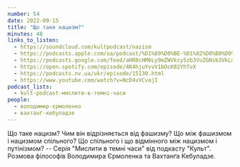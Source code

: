 ```yaml
---
number: 54
date: 2022-09-15
title: "Що таке нацизм?"
minutes: 48
links_to_listen:
  - https://soundcloud.com/kultpodcast/nazism
  - https://podcasts.apple.com/ua/podcast/%D1%89%D0%BE-%D1%82%D0%B0%D0%BA%D0%B5-%D0%BD%D0%B0%D1%86%D0%B8%D0%B7%D0%BC/id1581339249?i=1000579562058
  - https://podcasts.google.com/feed/aHR0cHM6Ly9mZWVkcy5zb3VuZGNsb3VkLmNvbS91c2Vycy9zb3VuZGNsb3VkOnVzZXJzOjg5MjM3MjAyNy9zb3VuZHMucnNz/episode/dGFnOnNvdW5kY2xvdWQsMjAxMDp0cmFja3MvMTM0NDI1MTQxNg
  - https://open.spotify.com/episode/4K4hjuYvvV1bOcK82YhTvX
  - https://podcasts.nv.ua/ukr/episode/15130.html
  - https://www.youtube.com/watch?v=NcD4vVCvajI
podcast_lists:
  - kult-podcast-мислити-в-темні-часи
people:
  - володимир-єрмоленко
  - вахтанґ-кебуладзе
---
```


Що таке нацизм? Чим він відрізняється від фашизму? Що між фашизмом і нацизмом
спільного? Що спільного і що відмінного між нацизмом і путінізмом? -- Серія
"Мислити в темні часи" від подкасту "Культ". Розмова філософів Володимира
Єрмоленка та Вахтанґа Кебуладзе.
